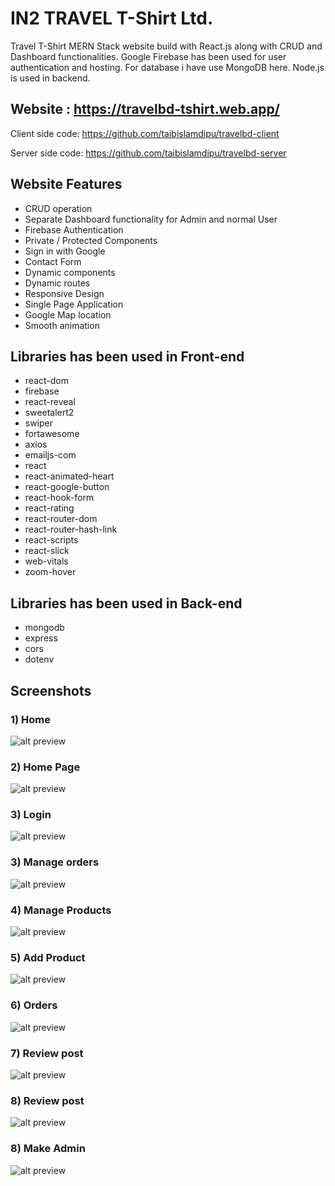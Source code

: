 # IN2 TRAVEL T-Shirt Ltd.


Travel T-Shirt MERN Stack website build with React.js along with CRUD and Dashboard functionalities. Google Firebase has been used for user authentication and hosting. For database i have use MongoDB here. Node.js is used in backend.

## Website : https://travelbd-tshirt.web.app/

Client side code: https://github.com/taibislamdipu/travelbd-client

Server side code: https://github.com/taibislamdipu/travelbd-server

## Website Features

* CRUD operation
* Separate Dashboard functionality for Admin and normal User
* Firebase Authentication
* Private / Protected Components
* Sign in with Google
* Contact Form
* Dynamic components
* Dynamic routes
* Responsive Design
* Single Page Application
* Google Map location
* Smooth animation

## Libraries has been used in Front-end

* react-dom
* firebase 
* react-reveal
* sweetalert2
* swiper
* fortawesome
* axios
* emailjs-com
* react
* react-animated-heart
* react-google-button
* react-hook-form
* react-rating
* react-router-dom
* react-router-hash-link
* react-scripts
* react-slick
* web-vitals
* zoom-hover

## Libraries has been used in Back-end

* mongodb
* express
* cors
* dotenv

## Screenshots
### 1) Home
![alt preview](https://i.ibb.co/CQsVJ03/In2-Travel-home.png)

### 2) Home Page
![alt preview](https://i.ibb.co/Mp66xsw/In2-Travel-home-preview.png)

### 3) Login
![alt preview](https://i.ibb.co/ZL0B4jC/In2-Travel-login.png)

### 3) Manage orders
![alt preview](https://i.ibb.co/GWQ8Z3d/In2-Travel-manage-all-orders.png)

### 4) Manage Products
![alt preview](https://i.ibb.co/RTzxxWj/In2-Travel-manage-products.png)

### 5) Add Product
![alt preview](https://i.ibb.co/CHPzCBr/In2-Travel-add-product.png)

### 6) Orders
![alt preview](https://i.ibb.co/qrr9zDn/In2-Travel-my-order.png)

### 7) Review post
![alt preview](https://i.ibb.co/X5wJsRG/In2-Travel-add-review.png)

### 8) Review post
![alt preview](https://i.ibb.co/qrr9zDn/In2-Travel-my-order.png)

### 8) Make Admin
![alt preview](https://i.ibb.co/SR4XjGg/In2-Travel-make-admin.png)












